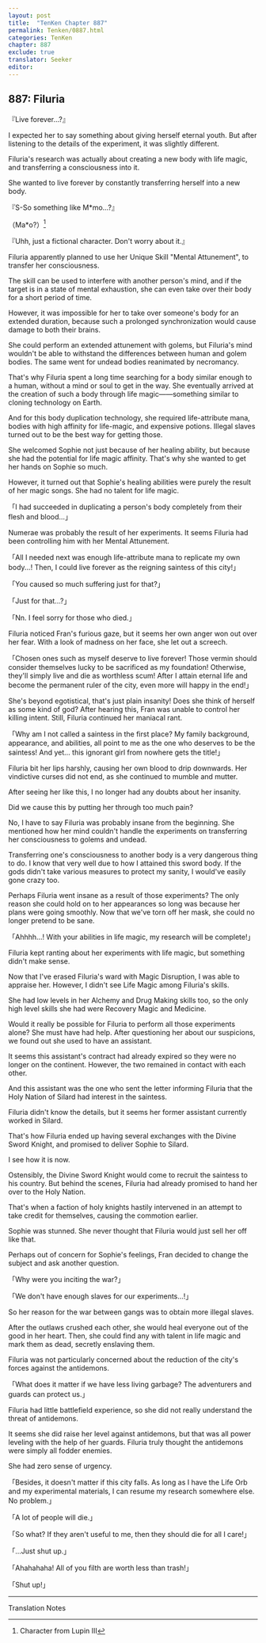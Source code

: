 ```yaml
---
layout: post
title:  "TenKen Chapter 887"
permalink: Tenken/0887.html
categories: TenKen
chapter: 887
exclude: true
translator: Seeker
editor: 
---
```

<h2>887: Filuria</h2>

『Live forever...?』

I expected her to say something about giving herself eternal youth. But after listening to the details of the experiment, it was slightly different.

Filuria's research was actually about creating a new body with life magic, and transferring a consciousness into it.

She wanted to live forever by constantly transferring herself into a new body.

『S-So something like M*mo...?』

（Ma*o?）[^1]

『Uhh, just a fictional character. Don't worry about it.』

Filuria apparently planned to use her Unique Skill "Mental Attunement", to transfer her consciousness.

The skill can be used to interfere with another person's mind, and if the target is in a state of mental exhaustion, she can even take over their body for a short period of time.

However, it was impossible for her to take over someone's body for an extended duration, because such a prolonged synchronization would cause damage to both their brains.

She could perform an extended attunement with golems, but Filuria's mind wouldn't be able to withstand the differences between human and golem bodies. The same went for undead bodies reanimated by necromancy.

That's why Filuria spent a long time searching for a body similar enough to a human, without a mind or soul to get in the way. She eventually arrived at the creation of such a body through life magic――something similar to cloning technology on Earth.

And for this body duplication technology, she required life-attribute mana, bodies with high affinity for life-magic, and expensive potions. Illegal slaves turned out to be the best way for getting those.

She welcomed Sophie not just because of her healing ability, but because she had the potential for life magic affinity. That's why she wanted to get her hands on Sophie so much.

However, it turned out that Sophie's healing abilities were purely the result of her magic songs. She had no talent for life magic.

「I had succeeded in duplicating a person's body completely from their flesh and blood...」

Numerae was probably the result of her experiments. It seems Filuria had been controlling him with her Mental Attunement.

「All I needed next was enough life-attribute mana to replicate my own body...! Then, I could live forever as the reigning saintess of this city!」

「You caused so much suffering just for that?」

「Just for that...?」

「Nn. I feel sorry for those who died.」

Filuria noticed Fran's furious gaze, but it seems her own anger won out over her fear. With a look of madness on her face, she let out a screech.

「Chosen ones such as myself deserve to live forever! Those vermin should consider themselves lucky to be sacrificed as my foundation! Otherwise, they'll simply live and die as worthless scum! After I attain eternal life and become the permanent ruler of the city, even more will happy in the end!」

She's beyond egotistical, that's just plain insanity! Does she think of herself as some kind of god? After hearing this, Fran was unable to control her killing intent. Still, Filuria continued her maniacal rant.

「Why am I not called a saintess in the first place? My family background, appearance, and abilities, all point to me as the one who deserves to be the saintess! And yet... this ignorant girl from nowhere gets the title!」

Filuria bit her lips harshly, causing her own blood to drip downwards. Her vindictive curses did not end, as she continued to mumble and mutter.

After seeing her like this, I no longer had any doubts about her insanity.

Did we cause this by putting her through too much pain?

No, I have to say Filuria was probably insane from the beginning. She mentioned how her mind couldn't handle the experiments on transferring her consciousness to golems and undead.

Transferring one's consciousness to another body is a very dangerous thing to do. I know that very well due to how I attained this sword body. If the gods didn't take various measures to protect my sanity, I would've easily gone crazy too.

Perhaps Filuria went insane as a result of those experiments? The only reason she could hold on to her appearances so long was because her plans were going smoothly. Now that we've torn off her mask, she could no longer pretend to be sane.

「Ahhhh...! With your abilities in life magic, my research will be complete!」

Filuria kept ranting about her experiments with life magic, but something didn't make sense.

Now that I've erased Filuria's ward with Magic Disruption, I was able to appraise her. However, I didn't see Life Magic among Filuria's skills.

She had low levels in her Alchemy and Drug Making skills too, so the only high level skills she had were Recovery Magic and Medicine.

Would it really be possible for Filuria to perform all those experiments alone? She must have had help. After questioning her about our suspicions, we found out she used to have an assistant.

It seems this assistant's contract had already expired so they were no longer on the continent. However, the two remained in contact with each other.

And this assistant was the one who sent the letter informing Filuria that the Holy Nation of Silard had interest in the saintess.

Filuria didn't know the details, but it seems her former assistant currently worked in Silard.

That's how Filuria ended up having several exchanges with the Divine Sword Knight, and promised to deliver Sophie to Silard.

I see how it is now.

Ostensibly, the Divine Sword Knight would come to recruit the saintess to his country. But behind the scenes, Filuria had already promised to hand her over to the Holy Nation.

That's when a faction of holy knights hastily intervened in an attempt to take credit for themselves, causing the commotion earlier.

Sophie was stunned. She never thought that Filuria would just sell her off like that.

Perhaps out of concern for Sophie's feelings, Fran decided to change the subject and ask another question.

「Why were you inciting the war?」

「We don't have enough slaves for our experiments...!」

So her reason for the war between gangs was to obtain more illegal slaves.

After the outlaws crushed each other, she would heal everyone out of the good in her heart. Then, she could find any with talent in life magic and mark them as dead, secretly enslaving them.

Filuria was not particularly concerned about the reduction of the city's forces against the antidemons.

「What does it matter if we have less living garbage? The adventurers and guards can protect us.」

Filuria had little battlefield experience, so she did not really understand the threat of antidemons.

It seems she did raise her level against antidemons, but that was all power leveling with the help of her guards. Filuria truly thought the antidemons were simply all fodder enemies.

She had zero sense of urgency.

「Besides, it doesn't matter if this city falls. As long as I have the Life Orb and my experimental materials, I can resume my research somewhere else. No problem.」

「A lot of people will die.」

「So what? If they aren't useful to me, then they should die for all I care!」

「...Just shut up.」

「Ahahahaha! All of you filth are worth less than trash!」

「Shut up!」

---

Translation Notes

[^1]: Character from Lupin III

